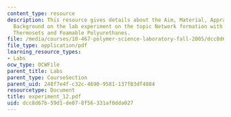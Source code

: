```yaml
---
content_type: resource
description: This resource gives details about the Aim, Material, Appratus and Brief
  Background on the lab experiment on the topic Network formation with Epoxies, RTV
  Thermosets and Foamable Polyurethanes.
file: /media/courses/10-467-polymer-science-laboratory-fall-2005/dcc8d67b59d1de078f56331af0dda027_experiment_12.pdf
file_type: application/pdf
learning_resource_types:
- Labs
ocw_type: OCWFile
parent_title: Labs
parent_type: CourseSection
parent_uid: 248f7e4f-c32c-4690-9581-137f83df4884
resourcetype: Document
title: experiment_12.pdf
uid: dcc8d67b-59d1-de07-8f56-331af0dda027
---
```

